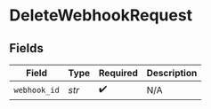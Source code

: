 # DeleteWebhookRequest


## Fields

| Field              | Type               | Required           | Description        |
| ------------------ | ------------------ | ------------------ | ------------------ |
| `webhook_id`       | *str*              | :heavy_check_mark: | N/A                |